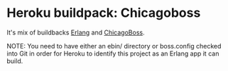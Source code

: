 # Heroku buildpack: Chicagoboss

It's mix of buildbacks [Erlang](https://github.com/jazzystring1/heroku-buildpack-erlang) and [ChicagoBoss](https://github.com/cstar/heroku-buildpack-chicagoboss).

NOTE: You need to have either an ebin/ directory or boss.config checked into Git in order for Heroku to identify this project as an Erlang app it can build.

